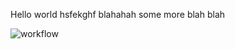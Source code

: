 Hello world hsfekghf blahahah
some more blah blah

![workflow](https://github.com/carolinemcsherry/sem/actions/workflows/main.yml/badge.svg)